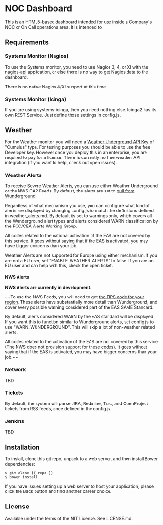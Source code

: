 # NOC Dashboard
This is an HTML5-based dashboard intended for use inside a Company's NOC or On Call operations area. It is intended to

## Requirements

### Systems Monitor (Nagios)
To use the Systems monitor, you need to use Nagios 3, 4, or XI with the [nagios-api](https://github.com/zorkian/nagios-api) application, or else there is no way to get Nagios data to the dashboard.

There is no native Nagios 4/XI support at this time.

### Systems Monitor (Icinga)
If you are using systems-icinga, then you need nothing else. Icinga2 has its own REST Service. Just define those settings in config.js.

## Weather
For the Weather monitor, you will need a [Weather Underground API Key](https://www.wunderground.com/weather/api) of "Cumulus" type. For testing purposes you should be able to use the free Developer key. However once you deploy this in an enterprise, you are required to pay for a license. There is currently no free weather API integration (if you want to help, check out open issues).

### Weather Alerts
To receive Severe Weather Alerts, you can use either Weather Underground or the NWS CAP Feeds. By default, the alerts are set to [pull from Wunderground](https://www.wunderground.com/weather/api/d/docs?d=data/alerts).

Regardless of what mechanism you use, you can configure what kind of alerts are displayed by changing config.js to match the definitions defined in weather_alerts.md. By default its set to warnings only, which covers all the Wunderground alert types and alerts considered WARN classification by the FCC/CEA Alerts Working Group.

All codes related to the national activation of the EAS are not covered by this service. It goes without saying that if the EAS is activated, you may have bigger concerns than your job.

Weather Alerts are not supported for Europe using either mechanism. If you are not a EU user, set "ENABLE_WEATHER_ALERTS" to false. If you are an EU user and can help with this, check the open ticket.

#### NWS Alerts
**NWS Alerts are currently in development.**

~~To use the NWS Feeds, you will need to get [the FIPS code for your region](http://www.nws.noaa.gov/nwr/coverage/county_coverage.html). These alerts have substantially more detail than Wunderground, and cover every possible warning considered part of the EAS SAME Standard.

By default, alerts considered WARN by the EAS standard will be displayed. If you want this to function similar to Wunderground alerts, set config.js to use "WARN_WUNDERGROUND". This will skip a lot of non-weather related alerts.

All codes related to the activation of the EAS are not covered by this service (The NWS does not provision support for these codes). It goes without saying that if the EAS is activated, you may have bigger concerns than your job.~~


### Network
TBD

### Tickets
By default, the system will parse JIRA, Redmine, Trac, and OpenProject tickets from RSS feeds, once defined in the config.js.

### Jenkins
TBD

## Installation
To install, clone this git repo, unpack to a web server, and then install Bower dependencies:

```shell
$ git clone {{ repo }}
$ bower install
```

If you have issues setting up a web server to host your application, please click the Back button and find another career choice.

## License
Available under the terms of the MIT License. See LICENSE.md.
